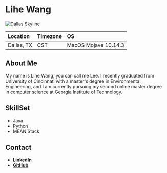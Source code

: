 # Lihe Wang

![Dallas Skyline](https://www.dallaschamber.org/wp-content/uploads/2018/11/WhyDallas_Color.png)

Location | Timezone | OS
:--- | :--- | :---
Dallas, TX | CST | MacOS Mojave 10.14.3|

## About Me
My name is Lihe Wang, you can call me Lee. I recently graduated from University of Cincinnati with a master's degree in Environmental Engineering, and I am currently pursuing my second online master degree in computer science at Georgia Institute of Technology. 

## SkillSet
* Java
* Python
* MEAN Stack

## Contact
*  [__LinkedIn__](https://www.linkedin.com/in/lihewangtx/)
* [__GitHub__ ](https://github.com/wanglihe2010)



